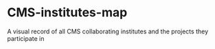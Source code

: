 CMS-institutes-map
==================

A visual record of all CMS collaborating institutes and the projects they participate in
